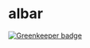 # albar

[![Greenkeeper badge](https://badges.greenkeeper.io/thomazrdamasceno/stapi.svg)](https://greenkeeper.io/)
